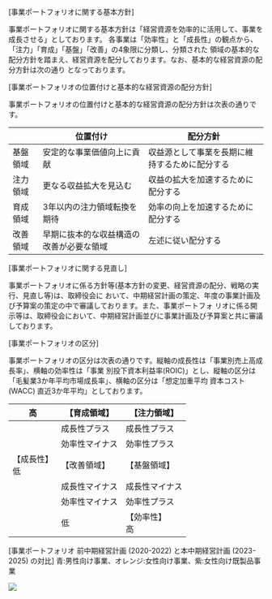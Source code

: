 [事業ポートフォリオに関する基本方針]

事業ポートフォリオに関する基本方針は「経営資源を効率的に活用して、事業を成長させる」としております。 各事業は「効率性」と「成長性」の観点から、「注力」「育成」「基盤」「改善」の4象限に分類し、分類された 領域の基本的な配分方針を踏まえ、経営資源を配分しております。なお、基本的な経営資源の配分方針は次の通り となっております。

[事業ポートフォリオの位置付けと基本的な経営資源の配分方針]

事業ポートフォリオの位置付けと基本的な経営資源の配分方針は次表の通りです。

|      | 位置付け                 | 配分方針                    |
|------|----------------------|-------------------------|
| 基盤領域 | 安定的な事業価値向上に貢献        | 収益源として事業を長期に維持するために配分する |
| 注力領域 | 更なる収益拡大を見込む          | 収益の拡大を加速するために配分する       |
| 育成領域 | 3年以内の注力領域転換を期待       | 効率の向上を加速するために配分する       |
| 改善領域 | 早期に抜本的な収益構造の改善が必要な領域 | 左述に従い配分する               |

[事業ポートフォリオに関する見直し]

事業ポートフォリオに係る方針等(基本方針の変更、経営資源の配分、戦略の実行、見直し等)は、取締役会に おいて、中期経営計画の策定、年度の事業計画及び予算案の策定の中で審議しております。また、事業ポートフォ リオに係る開示等は、取締役会において、中期経営計画並びに事業計画及び予算案と共に審議しております。

[事業ポートフォリオの区分]

事業ポートフォリオの区分は次表の通りです。縦軸の成長性は「事業別売上高成長率」、横軸の効率性は「事業 別投下資本利益率(ROIC)」とし、縦軸の区分は「毛髪業3か年平均市場成長率」、横軸の区分は「想定加重平均 資本コスト(WACC) 直近3か年平均」としております。

| 高          | 【育成領域】  | 【注力領域】     |
|------------|---------|------------|
|            | 成長性プラス  | 成長性プラス     |
|            | 効率性マイナス | 効率性プラス     |
| 【成長性】<br>低 | 【改善領域】  | 【基盤領域】     |
|            | 成長性マイナス | 成長性マイナス    |
|            | 効率性マイナス | 効率性プラス     |
|            | 低       | 【効率性】<br>高 |

[事業ポートフォリオ 前中期経営計画 (2020-2022) と本中期経営計画 (2023-2025) の対比] 青:男性向け事業、オレンジ:女性向け事業、紫:女性向け既製品事業

![](_page_0_Figure_12.jpeg)